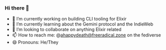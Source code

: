 ### Hi there 👋

- 🔭 I’m currently working on building CLI tooling for Elixir
- 🌱 I’m currently learning about the Gemini protocol and the IndieWeb
- 👯 I’m looking to collaborate on anything Elixir related
- 📫 How to reach me: @ahappydeath@freeradical.zone on the fediverse
- 😄 Pronouns: He/They
